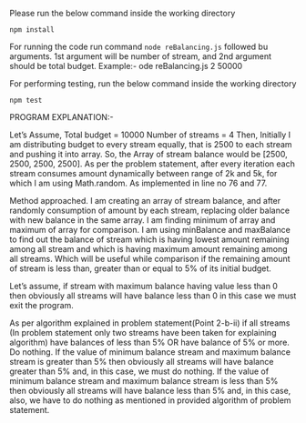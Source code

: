 Please run the below command inside the working directory

`npm install`

For running the code run command `node reBalancing.js` followed bu arguments. 1st argument will be number of stream, and 2nd argument should be total budget.
Example:- ode reBalancing.js 2 50000

For performing testing, run the below command inside the working directory

`npm test`


PROGRAM EXPLANATION:-

Let’s Assume,
Total budget = 10000
Number of streams = 4
Then, Initially I am distributing budget to every stream equally, that is 2500 to each stream and pushing it into array.
So, the Array of stream balance would be [2500, 2500, 2500, 2500].
As per the problem statement, after every iteration each stream consumes amount dynamically between range of 2k and 5k, for which I am using Math.random. As implemented in line no 76 and 77.

Method approached.
I am creating an array of stream balance, and after randomly consumption of amount by each stream, replacing older balance with new balance in the same array.
I am finding minimum of array and maximum of array for comparison. I am using minBalance and maxBalance to find out the balance of stream which is having lowest amount remaining among all stream and which is having maximum amount remaining among all streams. Which will be useful while comparison if the remaining amount of stream is less than, greater than or equal to 5% of its initial budget. 

Let’s assume, if stream with maximum balance having value less than 0 then obviously all streams will have balance less than 0 in this case we must exit the program. 

As per algorithm explained in problem statement(Point 2-b-ii) if all streams (In problem statement only two streams have been taken for explaining algorithm) have balances of less than 5% OR have balance of 5% or more. Do nothing.
If the value of minimum balance stream and maximum balance stream is greater than 5% then obviously all streams will have balance greater than 5% and, in this case, we must do nothing. If the value of minimum balance stream and maximum balance stream is less than 5% then obviously all streams will have balance less than 5% and, in this case, also, we have to do nothing as mentioned in provided algorithm of problem statement. 
